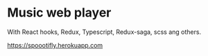 # Music web player
With React hooks, Redux, Typescript, Redux-saga, scss ang others.

https://spoootifly.herokuapp.com
